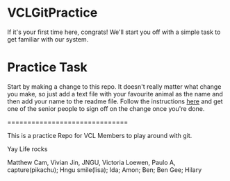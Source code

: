 VCLGitPractice
==============

If it's your first time here, congrats! We'll start you off with a simple task to get familiar with our system.

# Practice Task

Start by making a change to this repo. It doesn't really matter what change you make, so just add a text file with your favourite animal as the name and then add your name to the readme file. Follow the instructions [here](https://github.com/UBC-VCL/VCLFramework/wiki/Git-Instructions) and get one of the senior people to sign off on the change once you're done.

==============================

This is a practice Repo for VCL Members to play around with git.

Yay Life rocks

Matthew Cam,
Vivian Jin,
JNGU,
Victoria Loewen,
Paulo A,
capture(pikachu);
Hngu
smile(lisa);
Ida;
Amon;
Ben;
Ben Gee;
Hilary
